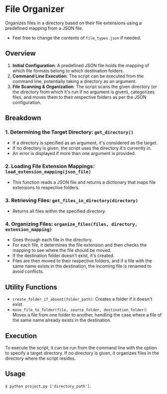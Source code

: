 # File Organizer

Organizes files in a directory based on their file extensions using a predefined mapping from a JSON file.
- Feel free to change the contents of `file_types.json` if needed.

## Overview

1. **Initial Configuration**: A predefined JSON file holds the mapping of which file formats belong to which destination folders.
2. **Command Line Execution**: The script can be executed from the command line, potentially taking a directory as an argument.
3. **File Scanning & Organization**: The script scans the given directory (or the directory from which it's run if no argument is given), categorizes files, and moves them to their respective folders as per the JSON configuration.

## Breakdown

### 1. Determining the Target Directory: `get_directory()`

- If a directory is specified as an argument, it's considered as the target.
- If no directory is given, the script uses the directory it's currently in.
- An error is displayed if more than one argument is provided.

### 2. Loading File Extension Mappings: `load_extension_mapping(json_file)`

- This function reads a JSON file and returns a dictionary that maps file extensions to respective folders.

### 3. Retrieving Files: `get_files_in_directory(directory)`

- Returns all files within the specified directory.

### 4. Organizing Files: `organize_files(files, directory, extension_mapping)`

- Goes through each file in the directory.
- For each file, it determines the file extension and then checks the mapping to see where the file should be moved.
- If the destination folder doesn't exist, it's created.
- Files are then moved to their respective folders, and if a file with the same name exists in the destination, the incoming file is renamed to avoid conflicts.

## Utility Functions

- `create_folder_if_absent(folder_path)`: Creates a folder if it doesn't exist.
- `move_file_to_folder(file, source_folder, destination_folder)`: Moves a file from one folder to another, handling the case where a file of the same name already exists in the destination.

## Execution

To execute the script, it can be run from the command line with the option to specify a target directory. If no directory is given, it organizes files in the directory where the script resides.

## Usage
`$ python project.py ['directory_path']`.
